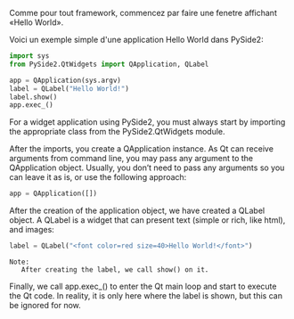 Comme pour tout framework, commencez par faire une fenetre affichant «Hello World».

Voici un exemple simple d'une application Hello World dans PySide2:

```python
import sys
from PySide2.QtWidgets import QApplication, QLabel

app = QApplication(sys.argv)
label = QLabel("Hello World!")
label.show()
app.exec_()
```

For a widget application using PySide2, you must always start by importing the appropriate class from the PySide2.QtWidgets module.

After the imports, you create a QApplication instance. As Qt can receive arguments from command line, you may pass any argument to the QApplication object. Usually, you don’t need to pass any arguments so you can leave it as is, or use the following approach:

```python
app = QApplication([])
```

After the creation of the application object, we have created a QLabel object. A QLabel is a widget that can present text (simple or rich, like html), and images:

```python
label = QLabel("<font color=red size=40>Hello World!</font>")
```
```
Note:
   After creating the label, we call show() on it. 
```

Finally, we call app.exec_() to enter the Qt main loop and start to execute the Qt code. In reality, it is only here where the label is shown, but this can be ignored for now.